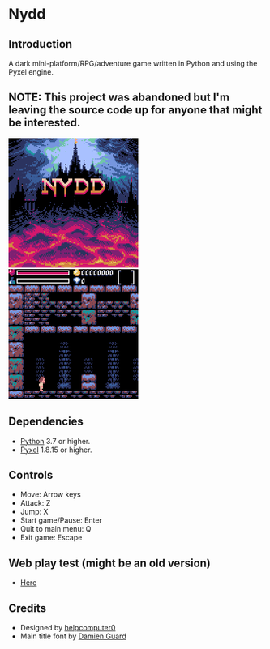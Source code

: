 # Nydd

## Introduction
A dark mini-platform/RPG/adventure game written in Python and using the Pyxel engine.

## NOTE: This project was abandoned but I'm leaving the source code up for anyone that might be interested.

<p>
<img src="images/prev01.gif" width="256">
<img src="images/prev00.gif" width="256">
</p>

## Dependencies
- [Python](https://www.python.org/) 3.7 or higher.
- [Pyxel](https://github.com/kitao/pyxel) 1.8.15 or higher.

## Controls
- Move: Arrow keys
- Attack: Z
- Jump: X
- Start game/Pause: Enter
- Quit to main menu: Q
- Exit game: Escape

## Web play test (might be an old version)
- [Here](https://helpcomputer.github.io/pyxel/nydd/)

## Credits
- Designed by [helpcomputer0](https://twitter.com/helpcomputer0)
- Main title font by [Damien Guard](https://github.com/damieng)
